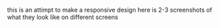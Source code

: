 this is an attimpt to make a responsive design 
here is 2-3 screenshots of what they look like on different screens 
